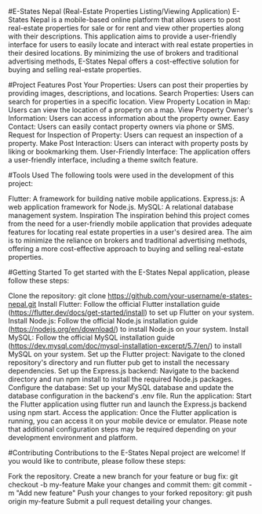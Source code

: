 #E-States Nepal (Real-Estate Properties Listing/Viewing Application)
E-States Nepal is a mobile-based online platform that allows users to post real-estate properties for sale or for rent and view other properties along with their descriptions. This application aims to provide a user-friendly interface for users to easily locate and interact with real estate properties in their desired locations. By minimizing the use of brokers and traditional advertising methods, E-States Nepal offers a cost-effective solution for buying and selling real-estate properties.

#Project Features
Post Your Properties: Users can post their properties by providing images, descriptions, and locations.
Search Properties: Users can search for properties in a specific location.
View Property Location in Map: Users can view the location of a property on a map.
View Property Owner's Information: Users can access information about the property owner.
Easy Contact: Users can easily contact property owners via phone or SMS.
Request for Inspection of Property: Users can request an inspection of a property.
Make Post Interaction: Users can interact with property posts by liking or bookmarking them.
User-Friendly Interface: The application offers a user-friendly interface, including a theme switch feature.


#Tools Used
The following tools were used in the development of this project:

Flutter: A framework for building native mobile applications.
Express.js: A web application framework for Node.js.
MySQL: A relational database management system.
Inspiration
The inspiration behind this project comes from the need for a user-friendly mobile application that provides adequate features for locating real estate properties in a user's desired area. The aim is to minimize the reliance on brokers and traditional advertising methods, offering a more cost-effective approach to buying and selling real-estate properties.

#Getting Started
To get started with the E-States Nepal application, please follow these steps:

Clone the repository: git clone https://github.com/your-username/e-states-nepal.git
Install Flutter: Follow the official Flutter installation guide (https://flutter.dev/docs/get-started/install) to set up Flutter on your system.
Install Node.js: Follow the official Node.js installation guide (https://nodejs.org/en/download/) to install Node.js on your system.
Install MySQL: Follow the official MySQL installation guide (https://dev.mysql.com/doc/mysql-installation-excerpt/5.7/en/) to install MySQL on your system.
Set up the Flutter project: Navigate to the cloned repository's directory and run flutter pub get to install the necessary dependencies.
Set up the Express.js backend: Navigate to the backend directory and run npm install to install the required Node.js packages.
Configure the database: Set up your MySQL database and update the database configuration in the backend's .env file.
Run the application: Start the Flutter application using flutter run and launch the Express.js backend using npm start.
Access the application: Once the Flutter application is running, you can access it on your mobile device or emulator.
Please note that additional configuration steps may be required depending on your development environment and platform.

#Contributing
Contributions to the E-States Nepal project are welcome! If you would like to contribute, please follow these steps:

Fork the repository.
Create a new branch for your feature or bug fix: git checkout -b my-feature
Make your changes and commit them: git commit -m "Add new feature"
Push your changes to your forked repository: git push origin my-feature
Submit a pull request detailing your changes.
